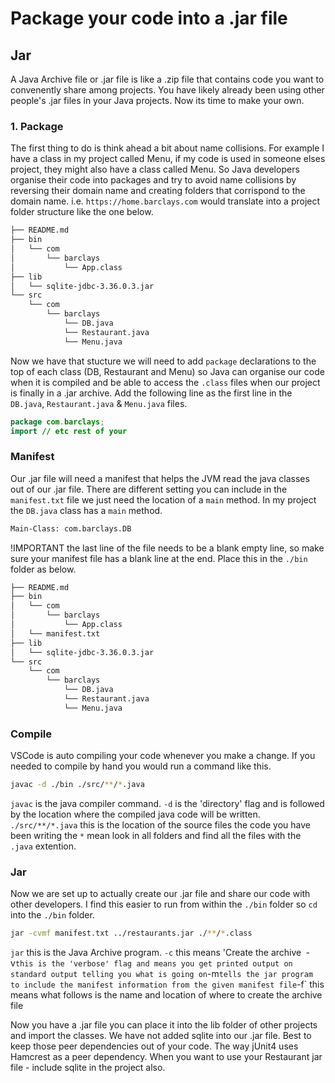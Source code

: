 # Package your code into a .jar file

## Jar

A Java Archive file or .jar file is like a .zip file that contains code you want to convenently share among projects. You have likely already been using other people's .jar files in your Java projects. Now its time to make your own.

### 1. Package

The first thing to do is think ahead a bit about name collisions. For example I have a class in my project called Menu, if my code is used in someone elses project, they might also have a class called Menu. So Java developers organise their code into packages and try to avoid name collisions by reversing their domain name and creating folders that corrispond to the domain name. i.e. `https://home.barclays.com` would translate into a project folder structure like the one below.

```sh
├── README.md
├── bin
│   └── com
│       └── barclays
│           └── App.class
├── lib
│   └── sqlite-jdbc-3.36.0.3.jar
└── src
    └── com
        └── barclays
            └── DB.java
            └── Restaurant.java
            └── Menu.java
```
Now we have that stucture we will need to add `package` declarations to the top of each class (DB, Restaurant and Menu) so Java can organise our code when it is compiled and be able to access the `.class` files when our project is finally in a .jar archive. Add the following line as the first line in the `DB.java`, `Restaurant.java` & `Menu.java` files.
```java
package com.barclays;
import // etc rest of your
```

### Manifest

Our .jar file will need a manifest that helps the JVM read the java classes out of our .jar file. There are different setting you can include in the `manifest.txt` file we just need the location of a `main` method. In my project the `DB.java` class has a `main` method.

```txt
Main-Class: com.barclays.DB

```
!IMPORTANT the last line of the file needs to be a blank empty line, so make sure your manifest file has a blank line at the end. Place this in the `./bin` folder as below.

```sh
├── README.md
├── bin
│   └── com
│       └── barclays
│           └── App.class
│   └── manifest.txt
├── lib
│   └── sqlite-jdbc-3.36.0.3.jar
└── src
    └── com
        └── barclays
            └── DB.java
            └── Restaurant.java
            └── Menu.java
```

### Compile

VSCode is auto compiling your code whenever you make a change. If you needed to compile by hand you would run a command like this.

```sh
javac -d ./bin ./src/**/*.java
```
`javac` is the java compiler command.
`-d` is the 'directory' flag and is followed by the location where the compiled java code will be written.
`./src/**/*.java` this is the location of the source files the code you have been writing the `*` mean look in all folders and find all the files with the `.java` extention.

### Jar

Now we are set up to actually create our .jar file and share our code with other developers. I find this easier to run from within the `./bin` folder so `cd` into the `./bin` folder.

```sh
jar -cvmf manifest.txt ../restaurants.jar ./**/*.class
```
`jar` this is the Java Archive program.
`-c` this means 'Create the archive`
`-v` this is the 'verbose' flag and means you get printed output on standard output telling you what is going on
`-m` tells the jar program to include the manifest information from the given manifest file
`-f` this means what follows is the name and location of where to create the archive file

Now you have a .jar file you can place it into the lib folder of other projects and import the classes. We have not added sqlite into our .jar file. Best to keep those peer dependencies out of your code. The way jUnit4 uses Hamcrest as a peer dependency. When you want to use your Restaurant jar file - include sqlite in the project also.

